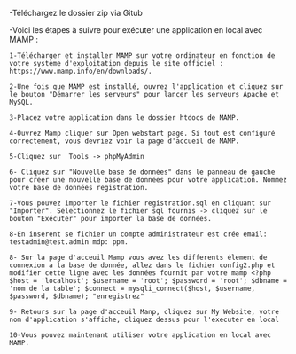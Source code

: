-Téléchargez le dossier zip via Gitub

-Voici les étapes à suivre pour exécuter une application en local avec MAMP :

	1-Télécharger et installer MAMP sur votre ordinateur en fonction de votre système d'exploitation depuis le site officiel : https://www.mamp.info/en/downloads/.

	2-Une fois que MAMP est installé, ouvrez l'application et cliquez sur le bouton "Démarrer les serveurs" pour lancer les serveurs Apache et MySQL.

	3-Placez votre application dans le dossier htdocs de MAMP. 

	4-Ouvrez Mamp cliquer sur Open webstart page. Si tout est configuré correctement, vous devriez voir la page d'accueil de MAMP.

	5-Cliquez sur  Tools -> phpMyAdmin

	6- Cliquez sur "Nouvelle base de données" dans le panneau de gauche pour créer une nouvelle base de données pour votre application. Nommez votre base de données registration.

	7-Vous pouvez importer le fichier registration.sql en cliquant sur "Importer". Sélectionnez le fichier sql fournis -> cliquez sur le bouton "Exécuter" pour importer la base de données.

	8-En inserent se fichier un compte administrateur est crée email: testadmin@test.admin mdp: ppm.

	8- Sur la page d'acceuil Mamp vous avez les differents élement de connexion a la base de donnée, allez dans le fichier config2.php et modifier cette ligne avec les données fournit par votre mamp <?php $host = 'localhost'; $username = 'root'; $password = 'root'; $dbname = 'nom de la table'; $connect = mysqli_connect($host, $username, $password, $dbname); "enregistrez"

    9- Retours sur la page d'acceuil Manp, cliquez sur My Website, votre nom d'application s'affiche, cliquez dessus pour l'executer en local

	10-Vous pouvez maintenant utiliser votre application en local avec MAMP.





